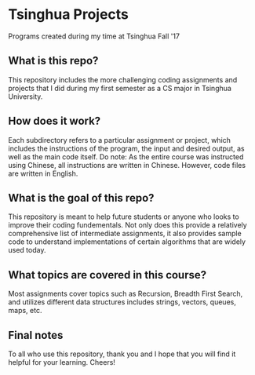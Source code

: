 # Tsinghua Projects
Programs created during my time at Tsinghua Fall '17

## What is this repo?
This repository includes the more challenging coding assignments and projects that I did during my first semester as a CS major in Tsinghua University.

## How does it work?
Each subdirectory refers to a particular assignment or project, which includes the instructions of the program, the input and desired output, as well as the main code itself. Do note: As the entire course was instructed using Chinese, all instructions are written in Chinese. However, code files are written in English.

## What is the goal of this repo?
This repository is meant to help future students or anyone who looks to improve their coding fundementals. Not only does this provide a relatively comprehensive list of intermediate assignments, it also provides sample code to understand implementations of certain algorithms that are widely used today.

## What topics are covered in this course?
Most assignments cover topics such as Recursion, Breadth First Search, and utilizes different data structures includes strings, vectors, queues, maps, etc. 

## Final notes
To all who use this repository, thank you and I hope that you will find it helpful for your learning. Cheers!
